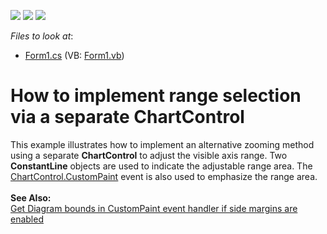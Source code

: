 <!-- default badges list -->
![](https://img.shields.io/endpoint?url=https://codecentral.devexpress.com/api/v1/VersionRange/128574953/13.1.4%2B)
[![](https://img.shields.io/badge/Open_in_DevExpress_Support_Center-FF7200?style=flat-square&logo=DevExpress&logoColor=white)](https://supportcenter.devexpress.com/ticket/details/E3113)
[![](https://img.shields.io/badge/📖_How_to_use_DevExpress_Examples-e9f6fc?style=flat-square)](https://docs.devexpress.com/GeneralInformation/403183)
<!-- default badges end -->
<!-- default file list -->
*Files to look at*:

* [Form1.cs](./CS/InteractiveRangeSelect/Form1.cs) (VB: [Form1.vb](./VB/InteractiveRangeSelect/Form1.vb))
<!-- default file list end -->
# How to implement range selection via a separate ChartControl


<p>This example illustrates how to implement an alternative zooming method using a separate <strong>ChartControl</strong> to adjust the visible axis range. Two <strong>ConstantLine</strong> objects are used to indicate the adjustable range area. The <a href="http://documentation.devexpress.com/#XtraCharts/DevExpressXtraChartsChartControl_CustomPainttopic"><u>ChartControl.CustomPaint</u></a> event is also used to emphasize the range area.<br /><br /><b>See Also:</b> <br /><a href="https://www.devexpress.com/Support/Center/p/Q538909">Get Diagram bounds in CustomPaint event handler if side margins are enabled</a> </p>

<br/>


